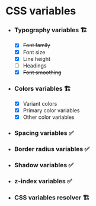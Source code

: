 # CSS variables

- ### Typography variables 🏗

  - [x] ~~Font family~~
  - [x] Font size
  - [x] Line height
  - [ ] Headings
  - [x] ~~Font smoothing~~

- ### Colors variables 🏗

  - [x] Variant colors
  - [x] Primary color variables
  - [x] Other color variables

- ### Spacing variables ✅
- ### Border radius variables ✅
- ### Shadow variables ✅
- ### z-index variables ✅
- ### CSS variables resolver 🏗
